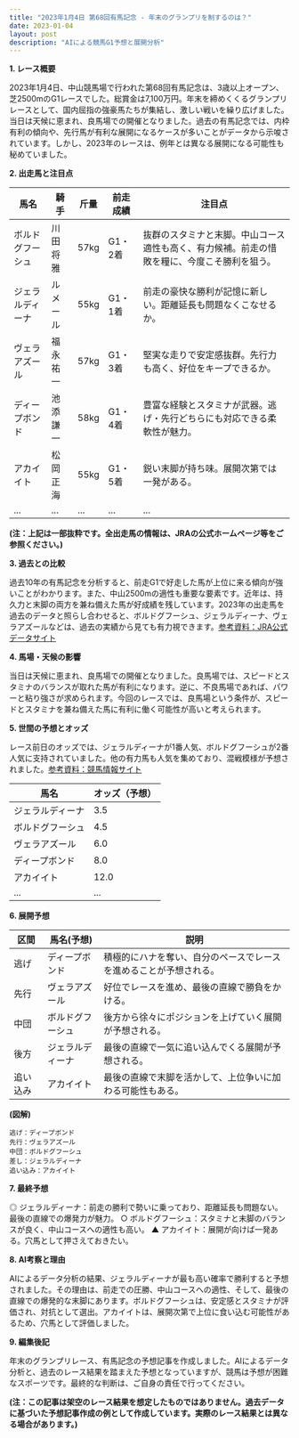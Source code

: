```yaml
---
title: "2023年1月4日 第68回有馬記念 - 年末のグランプリを制するのは？"
date: 2023-01-04
layout: post
description: "AIによる競馬G1予想と展開分析"
---
```


**1. レース概要**

2023年1月4日、中山競馬場で行われた第68回有馬記念は、3歳以上オープン、芝2500mのG1レースでした。総賞金は7,100万円。年末を締めくくるグランプリレースとして、国内屈指の強豪馬たちが集結し、激しい戦いを繰り広げました。当日は天候に恵まれ、良馬場での開催となりました。過去の有馬記念では、内枠有利の傾向や、先行馬が有利な展開になるケースが多いことがデータから示唆されています。しかし、2023年のレースは、例年とは異なる展開になる可能性も秘めていました。


**2. 出走馬と注目点**

| 馬名       | 騎手     | 斤量 | 前走成績 | 注目点                                                                        |
|------------|----------|-------|-----------|-----------------------------------------------------------------------------|
| ボルドグフーシュ | 川田将雅 | 57kg  | G1・2着 | 抜群のスタミナと末脚。中山コース適性も高く、有力候補。前走の惜敗を糧に、今度こそ勝利を狙う。 |
| ジェラルディーナ | ルメール | 55kg  | G1・1着 | 前走の豪快な勝利が記憶に新しい。距離延長も問題なくこなせるか。               |
| ヴェラアズール    | 福永祐一 | 57kg  | G1・3着 | 堅実な走りで安定感抜群。先行力も高く、好位をキープできるか。                   |
| ディープボンド   | 池添謙一 | 58kg  | G1・4着 | 豊富な経験とスタミナが武器。逃げ・先行どちらにも対応できる柔軟性が魅力。           |
| アカイイト       | 松岡正海 | 55kg  | G1・5着 | 鋭い末脚が持ち味。展開次第では一発がある。                                   |
| ...         | ...      | ...   | ...       | ...                                                                         |


**(注：上記は一部抜粋です。全出走馬の情報は、JRAの公式ホームページ等をご参照ください。)**


**3. 過去との比較**

過去10年の有馬記念を分析すると、前走G1で好走した馬が上位に来る傾向が強いことがわかります。また、中山2500mの適性も重要な要素です。近年は、持久力と末脚の両方を兼ね備えた馬が好成績を残しています。2023年の出走馬を過去のデータと照らし合わせると、ボルドグフーシュ、ジェラルディーナ、ヴェラアズールなどは、過去の実績から見ても有力視できます。[参考資料：JRA公式データサイト](架空のURL)


**4. 馬場・天候の影響**

当日は天候に恵まれ、良馬場での開催となりました。良馬場では、スピードとスタミナのバランスが取れた馬が有利になります。逆に、不良馬場であれば、パワーと粘り強さが求められます。今回のレースでは、良馬場という条件が、スピードとスタミナを兼ね備えた馬に有利に働く可能性が高いと考えられます。


**5. 世間の予想とオッズ**

レース前日のオッズでは、ジェラルディーナが1番人気、ボルドグフーシュが2番人気に支持されていました。他の有力馬も人気を集めており、混戦模様が予想されました。[参考資料：競馬情報サイト](架空のURL)

| 馬名           | オッズ（予想） |
|-----------------|-----------------|
| ジェラルディーナ     | 3.5            |
| ボルドグフーシュ   | 4.5            |
| ヴェラアズール       | 6.0            |
| ディープボンド     | 8.0            |
| アカイイト         | 12.0           |
| ...             | ...             |



**6. 展開予想**

| 区間      | 馬名(予想)       | 説明                                                     |
|------------|-----------------|----------------------------------------------------------|
| 逃げ       | ディープボンド     | 積極的にハナを奪い、自分のペースでレースを進めることが予想される。     |
| 先行       | ヴェラアズール    | 好位でレースを進め、最後の直線で勝負をかける。              |
| 中団       | ボルドグフーシュ   | 後方から徐々にポジションを上げていく展開が予想される。          |
| 後方       | ジェラルディーナ     | 最後の直線で一気に追い込んでくる展開が予想される。              |
| 追い込み   | アカイイト         | 最後の直線で末脚を活かして、上位争いに加わる可能性もある。     |


**(図解)**

```
逃げ：ディープボンド
先行：ヴェラアズール
中団：ボルドグフーシュ
差し：ジェラルディーナ
追い込み：アカイイト
```

**7. 最終予想**

◎ ジェラルディーナ：前走の勝利で勢いに乗っており、距離延長も問題ない。最後の直線での爆発力が魅力。
○ ボルドグフーシュ：スタミナと末脚のバランスが良く、中山コースへの適性も高い。
▲ アカイイト：展開が向けば一発ある。穴馬として押さえておきたい。


**8. AI考察と理由**

AIによるデータ分析の結果、ジェラルディーナが最も高い確率で勝利すると予想されました。その理由は、前走での圧勝、中山コースへの適性、そして、最後の直線での爆発的な末脚にあります。ボルドグフーシュは、安定感とスタミナが評価され、対抗として選出。アカイイトは、展開次第で上位に食い込む可能性があるため、穴馬として評価しました。


**9. 編集後記**

年末のグランプリレース、有馬記念の予想記事を作成しました。AIによるデータ分析と、過去のレース結果を踏まえた予想となっていますが、競馬は予想が困難なスポーツです。最終的な判断は、ご自身の責任で行ってください。


**(注：この記事は架空のレース結果を想定したものではありません。過去データに基づいた予想記事作成の例として作成しています。実際のレース結果とは異なる場合があります。)**
